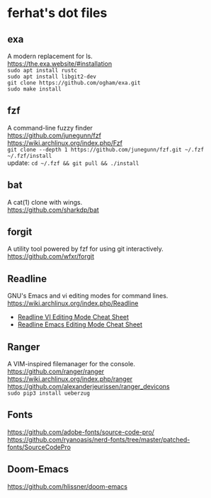 # ferhat's dot files

## exa
A modern replacement for ls.  
https://the.exa.website/#installation  
`sudo apt install rustc`  
`sudo apt install libgit2-dev`   
`git clone https://github.com/­ogham/exa.git`  
`sudo make install`  

## fzf 
A command-line fuzzy finder   
https://github.com/junegunn/fzf   
https://wiki.archlinux.org/index.php/Fzf  
`git clone --depth 1 https://github.com/junegunn/fzf.git ~/.fzf`
`~/.fzf/install`  
update: `cd ~/.fzf && git pull && ./install`  

## bat
A cat(1) clone with wings.  
https://github.com/sharkdp/bat

## forgit
A utility tool powered by fzf for using git interactively.  
https://github.com/wfxr/forgit

## Readline
GNU's Emacs and vi editing modes for command lines.   
https://wiki.archlinux.org/index.php/Readline

* [Readline VI Editing Mode Cheat Sheet](https://catonmat.net/ftp/bash-vi-editing-mode-cheat-sheet.pdf)
* [Readline Emacs Editing Mode Cheat Sheet](https://catonmat.net/ftp/readline-emacs-editing-mode-cheat-sheet.pdf)

## Ranger
A VIM-inspired filemanager for the console.  
https://github.com/ranger/ranger  
https://wiki.archlinux.org/index.php/ranger  
https://github.com/alexanderjeurissen/ranger_devicons  
`sudo pip3 install ueberzug`  

## Fonts
https://github.com/adobe-fonts/source-code-pro/  
https://github.com/ryanoasis/nerd-fonts/tree/master/patched-fonts/SourceCodePro  

## Doom-Emacs
https://github.com/hlissner/doom-emacs  
